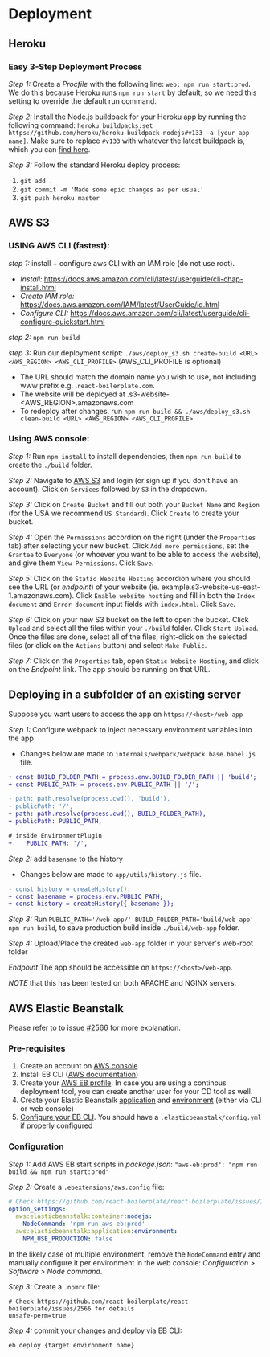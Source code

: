 # Deployment

## Heroku

### Easy 3-Step Deployment Process

_Step 1:_ Create a _Procfile_ with the following line: `web: npm run start:prod`. We do this because Heroku runs `npm run start` by default, so we need this setting to override the default run command.

_Step 2:_ Install the Node.js buildpack for your Heroku app by running the following command: `heroku buildpacks:set https://github.com/heroku/heroku-buildpack-nodejs#v133 -a [your app name]`. Make sure to replace `#v133` with whatever the latest buildpack is, which you can [find here](https://github.com/heroku/heroku-buildpack-nodejs/releases).

_Step 3:_ Follow the standard Heroku deploy process:

1.  `git add .`
2.  `git commit -m 'Made some epic changes as per usual'`
3.  `git push heroku master`

## AWS S3
### USING AWS CLI (fastest):
_step 1:_ install + configure aws CLI with an IAM role (do not use root).
- _Install:_ https://docs.aws.amazon.com/cli/latest/userguide/cli-chap-install.html
- _Create IAM role:_ https://docs.aws.amazon.com/IAM/latest/UserGuide/id.html
- _Configure CLI:_ https://docs.aws.amazon.com/cli/latest/userguide/cli-configure-quickstart.html

_step 2:_ `npm run build`

_step 3:_  Run our deployment script: `./aws/deploy_s3.sh create-build <URL> <AWS_REGION> <AWS_CLI_PROFILE>` (AWS_CLI_PROFILE is optional)
- The URL should match the domain name you wish to use, not including www prefix e.g. .`react-boilerplate.com`.
- The website will be deployed at <URL>.s3-website-<AWS_REGION>.amazonaws.com
- To redeploy after changes, run `npm run build && ./aws/deploy_s3.sh clean-build <URL> <AWS_REGION> <AWS_CLI_PROFILE>`
### Using AWS console:

_Step 1:_ Run `npm install` to install dependencies, then `npm run build` to create the `./build` folder.

_Step 2:_ Navigate to [AWS S3](https://aws.amazon.com/s3) and login (or sign up if you don't have an account). Click on `Services` followed by `S3` in the dropdown.

_Step 3:_ Click on `Create Bucket` and fill out both your `Bucket Name` and `Region` (for the USA we recommend `US Standard`). Click `Create` to create your bucket.

_Step 4:_ Open the `Permissions` accordion on the right (under the `Properties` tab) after selecting your new bucket. Click `Add more permissions`, set the `Grantee` to `Everyone` (or whoever you want to be able to access the website), and give them `View Permissions`. Click `Save`.

_Step 5:_ Click on the `Static Website Hosting` accordion where you should see the URL (or _endpoint_) of your website (ie. example.s3-website-us-east-1.amazonaws.com). Click `Enable website hosting` and fill in both the `Index document` and `Error document` input fields with `index.html`. Click `Save`.

_Step 6:_ Click on your new S3 bucket on the left to open the bucket. Click `Upload` and select all the files within your `./build` folder. Click `Start Upload`. Once the files are done, select all of the files, right-click on the selected files (or click on the `Actions` button) and select `Make Public`.

_Step 7:_ Click on the `Properties` tab, open `Static Website Hosting`, and click on the _Endpoint_ link. The app should be running on that URL.

## Deploying in a subfolder of an existing server

Suppose you want users to access the app on `https://<host>/web-app`

_Step 1:_ Configure webpack to inject necessary environment variables into the app

- Changes below are made to `internals/webpack/webpack.base.babel.js` file.

```diff
+ const BUILD_FOLDER_PATH = process.env.BUILD_FOLDER_PATH || 'build';
+ const PUBLIC_PATH = process.env.PUBLIC_PATH || '/';
```

```diff
- path: path.resolve(process.cwd(), 'build'),
- publicPath: '/',
+ path: path.resolve(process.cwd(), BUILD_FOLDER_PATH),
+ publicPath: PUBLIC_PATH,
```

```diff
# inside EnvironmentPlugin
+    PUBLIC_PATH: '/',
```

_Step 2:_ add `basename` to the history

- Changes below are made to `app/utils/history.js` file.

```diff
- const history = createHistory();
+ const basename = process.env.PUBLIC_PATH;
+ const history = createHistory({ basename });
```

_Step 3:_ Run `PUBLIC_PATH='/web-app/' BUILD_FOLDER_PATH='build/web-app' npm run build`, to save production build inside `./build/web-app` folder.

_Step 4:_ Upload/Place the created `web-app` folder in your server's web-root folder

_Endpoint_ The app should be accessible on `https://<host>/web-app`.

_NOTE_ that this has been tested on both APACHE and NGINX servers.

## AWS Elastic Beanstalk

Please refer to to issue [#2566](https://github.com/react-boilerplate/react-boilerplate/issues/2566) for more explanation.

### Pre-requisites

1. Create an account on [AWS console](https://console.aws.amazon.com/)
2. Install EB CLI ([AWS documentation](https://docs.aws.amazon.com/elasticbeanstalk/latest/dg/eb-cli3-install.html?icmpid=docs_elasticbeanstalk_console#eb-cli3-install.cli-only))
3. Create your [AWS EB profile](https://docs.aws.amazon.com/elasticbeanstalk/latest/dg/eb-cli3-configuration.html#eb-cli3-profile).
   In case you are using a continous deployment tool, you can create another user
   for your CD tool as well.
4. Create your Elastic Beanstalk [application](https://docs.aws.amazon.com/elasticbeanstalk/latest/dg/applications.html) and [environment](https://docs.aws.amazon.com/elasticbeanstalk/latest/dg/using-features.managing.html) (either via CLI or web console)
5. [Configure your EB CLI](https://docs.aws.amazon.com/elasticbeanstalk/latest/dg/eb-cli3-configuration.html). You should have a `.elasticbeanstalk/config.yml` if properly configured

### Configuration

_Step 1:_ Add AWS EB start scripts in _package.json_: `"aws-eb:prod": "npm run build && npm run start:prod"`

_Step 2:_ Create a `.ebextensions/aws.config` file:

```yaml
# Check https://github.com/react-boilerplate/react-boilerplate/issues/2566 for details
option_settings:
  aws:elasticbeanstalk:container:nodejs:
    NodeCommand: 'npm run aws-eb:prod'
  aws:elasticbeanstalk:application:environment:
    NPM_USE_PRODUCTION: false
```

In the likely case of multiple environment, remove the `NodeCommand` entry and
manually configure it per environment in the web console: _Configuration > Software > Node command_.

_Step 3:_ Create a `.npmrc` file:

```
# Check https://github.com/react-boilerplate/react-boilerplate/issues/2566 for details
unsafe-perm=true
```

_Step 4:_ commit your changes and deploy via EB CLI:

```sh
eb deploy {target environment name}
```

